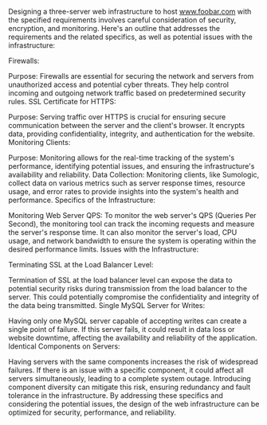 Designing a three-server web infrastructure to host www.foobar.com with the specified requirements involves careful consideration of security, encryption, and monitoring. Here's an outline that addresses the requirements and the related specifics, as well as potential issues with the infrastructure:

Firewalls:

Purpose: Firewalls are essential for securing the network and servers from unauthorized access and potential cyber threats. They help control incoming and outgoing network traffic based on predetermined security rules.
SSL Certificate for HTTPS:

Purpose: Serving traffic over HTTPS is crucial for ensuring secure communication between the server and the client's browser. It encrypts data, providing confidentiality, integrity, and authentication for the website.
Monitoring Clients:

Purpose: Monitoring allows for the real-time tracking of the system's performance, identifying potential issues, and ensuring the infrastructure's availability and reliability.
Data Collection: Monitoring clients, like Sumologic, collect data on various metrics such as server response times, resource usage, and error rates to provide insights into the system's health and performance.
Specifics of the Infrastructure:

Monitoring Web Server QPS:
To monitor the web server's QPS (Queries Per Second), the monitoring tool can track the incoming requests and measure the server's response time. It can also monitor the server's load, CPU usage, and network bandwidth to ensure the system is operating within the desired performance limits.
Issues with the Infrastructure:

Terminating SSL at the Load Balancer Level:

Termination of SSL at the load balancer level can expose the data to potential security risks during transmission from the load balancer to the server. This could potentially compromise the confidentiality and integrity of the data being transmitted.
Single MySQL Server for Writes:

Having only one MySQL server capable of accepting writes can create a single point of failure. If this server fails, it could result in data loss or website downtime, affecting the availability and reliability of the application.
Identical Components on Servers:

Having servers with the same components increases the risk of widespread failures. If there is an issue with a specific component, it could affect all servers simultaneously, leading to a complete system outage. Introducing component diversity can mitigate this risk, ensuring redundancy and fault tolerance in the infrastructure.
By addressing these specifics and considering the potential issues, the design of the web infrastructure can be optimized for security, performance, and reliability.
